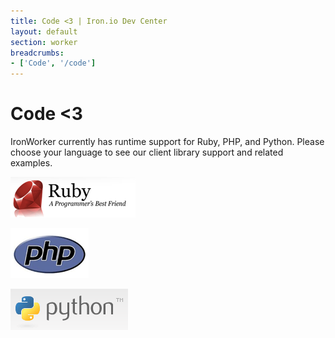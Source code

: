 ```yaml
---
title: Code <3 | Iron.io Dev Center
layout: default
section: worker
breadcrumbs:
- ['Code', '/code']
---
```


# Code <3

IronWorker currently has runtime support for Ruby, PHP, and Python. Please choose your language to see
our client library support and related examples.

[![Ruby](/images/ruby.png "Ruby")](/worker/code/ruby)


[![PHP](/images/php.png "PHP")](/worker/code/php)


[![Python](/images/python.png "Python")](/worker/code/python)


